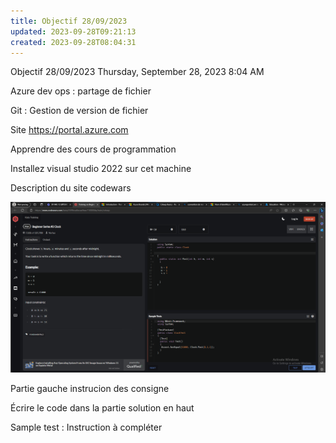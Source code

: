 ```yaml
---
title: Objectif 28/09/2023
updated: 2023-09-28T09:21:13
created: 2023-09-28T08:04:31
---
```


Objectif 28/09/2023
Thursday, September 28, 2023
8:04 AM

Azure dev ops : partage de fichier

Git : Gestion de version de fichier

Site <https://portal.azure.com>

Apprendre des cours de programmation

Installez visual studio 2022 sur cet machine

Description du site codewars

![image1](resources/ee46f172bb2b48e497d5e0f56710258a.png)

Partie gauche instrucion des consigne

Écrire le code dans la partie solution en haut

Sample test : Instruction à compléter
